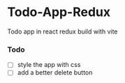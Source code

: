 # Todo-App-Redux
Todo app in react redux build with vite

### Todo

- [ ] style the app with css
- [ ] add a better delete button
